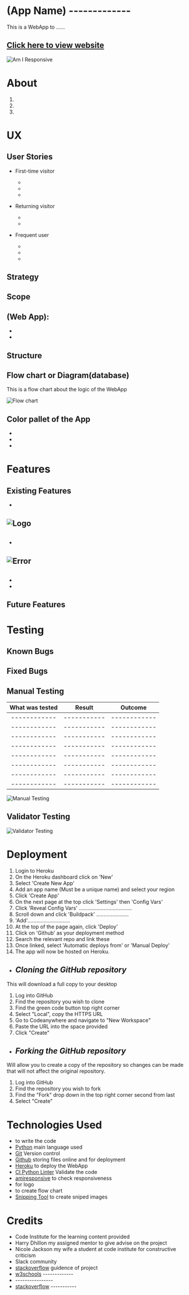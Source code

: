 # (App Name) -------------

This is a WebApp to ......

## [Click here to view website]()

![Am I Responsive]()

# About

1. 
2. 
3. 


# UX

## User Stories

- First-time visitor

  - 
  - 
  - 

- Returning visitor

  - 
  - 
- Frequent user

  - 
  - 
  - 
## Strategy


## Scope

(Web App):
- 
- 
- 

## Structure



## Flow chart or Diagram(database)

This is a flow chart about the logic of the WebApp

![Flow chart ]()

## Color pallet of the App

- 
- 
- 

# Features

## Existing Features

- 

![Logo]()
- 

![]()

- 

![Error]()
- 

![]()

- 
- 

## Future Features

 

# Testing



## Known Bugs



## Fixed Bugs



## Manual Testing

| What was tested | Result | Outcome |
|:---:|:---:|:---:|
|------------|-----------|------------|
|------------|-----------|------------|
|------------|-----------|------------|
|------------|-----------|------------|
|------------|-----------|------------|
|------------|-----------|------------|
|------------|-----------|------------|
|------------|-----------|------------|

![Manual Testing]()

## Validator Testing



![Validator Testing]()

# Deployment

1. Login to Heroku
2. On the Heroku dashboard click on 'New'
3. Select 'Create New App'
4. Add an app name (Must be a unique name) and select your region
5. Click 'Create App'
6. On the next page at the top click 'Settings' then 'Config Vars'
7. Click 'Reveal Config Vars' ....................................
8. Scroll down and click 'Buildpack' ......................
9. 'Add'.............................
10. At the top of the page again, click 'Deploy'
11. Click on 'Github' as your deployment method
12. Search the relevant repo and link these
13. Once linked, select 'Automatic deploys from' or 'Manual Deploy'
14. The app will now be hosted on Heroku.

- ## _Cloning the GitHub repository_

This will download a full copy to your desktop

1. Log into GitHub
2. Find the repository you wish to clone
3. Find the green code button top right corner
4. Select "Local", copy the HTTPS URL
5. Go to Codeanywhere and navigate to "New Workspace"
6. Paste the URL into the space provided
7. Click "Create"

- ## _Forking the GitHub repository_

Will allow you to create a copy of the repository so changes can be made that will not affect the original repository.

1. Log into GitHub
2. Find the repository you wish to fork
3. Find the "Fork" drop down in the top right corner second from last
4. Select "Create"  

# Technologies Used

- []() to write the code
- [Python](https://en.wikipedia.org/wiki/Python_(programming_language)) main language used
- [Git](https://git-scm.com/) Version control
- [Github](https://github.com/) storing files online and for deployment
- [Heroku](https://www.heroku.com/) to deploy the WebApp
- [CI Python Linter](https://pep8ci.herokuapp.com/) Validate the code
- [amiresponsive](https://ui.dev/amiresponsive) to check responsiveness
- []() for logo
- []() to create flow chart
- [Snipping Tool](https://freesnippingtool.com/download) to create sniped images

# Credits

- Code Institute for the learning content provided
- Harry Dhillon my assigned mentor to give advise on the project
- Nicole Jackson my wife a student at code institute for constructive criticism
- Slack community
- [stackoverflow](https://stackoverflow.com/questions/26260950/how-can-i-randomly-choose-a-maths-operator-and-ask-recurring-maths-questions-wit ) guidence of project 
- [w3schools](https://www.w3schools.com/python/trypython.asp?filename=demo_ref_random_randint) -------------
- []() ----------------
- [stackoverflow](https://stackoverflow.com/questions/287871/how-do-i-print-colored-text-to-the-terminal) ----------- 